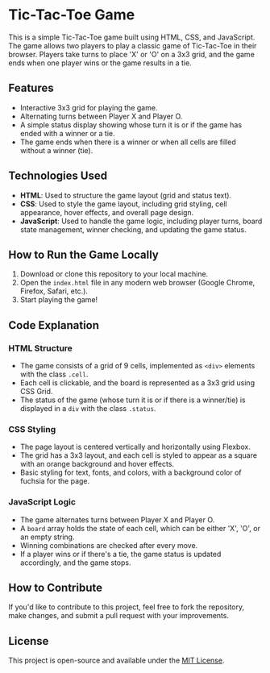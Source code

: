 # Tic-Tac-Toe Game

This is a simple Tic-Tac-Toe game built using HTML, CSS, and JavaScript. The game allows two players to play a classic game of Tic-Tac-Toe in their browser. Players take turns to place 'X' or 'O' on a 3x3 grid, and the game ends when one player wins or the game results in a tie.

## Features

- Interactive 3x3 grid for playing the game.
- Alternating turns between Player X and Player O.
- A simple status display showing whose turn it is or if the game has ended with a winner or a tie.
- The game ends when there is a winner or when all cells are filled without a winner (tie).

## Technologies Used

- **HTML**: Used to structure the game layout (grid and status text).
- **CSS**: Used to style the game layout, including grid styling, cell appearance, hover effects, and overall page design.
- **JavaScript**: Used to handle the game logic, including player turns, board state management, winner checking, and updating the game status.

## How to Run the Game Locally

1. Download or clone this repository to your local machine.
2. Open the `index.html` file in any modern web browser (Google Chrome, Firefox, Safari, etc.).
3. Start playing the game!

## Code Explanation

### HTML Structure

- The game consists of a grid of 9 cells, implemented as `<div>` elements with the class `.cell`.
- Each cell is clickable, and the board is represented as a 3x3 grid using CSS Grid.
- The status of the game (whose turn it is or if there is a winner/tie) is displayed in a `div` with the class `.status`.

### CSS Styling

- The page layout is centered vertically and horizontally using Flexbox.
- The grid has a 3x3 layout, and each cell is styled to appear as a square with an orange background and hover effects.
- Basic styling for text, fonts, and colors, with a background color of fuchsia for the page.

### JavaScript Logic

- The game alternates turns between Player X and Player O.
- A `board` array holds the state of each cell, which can be either 'X', 'O', or an empty string.
- Winning combinations are checked after every move.
- If a player wins or if there's a tie, the game status is updated accordingly, and the game stops.

## How to Contribute

If you'd like to contribute to this project, feel free to fork the repository, make changes, and submit a pull request with your improvements.

## License

This project is open-source and available under the [MIT License](LICENSE).
